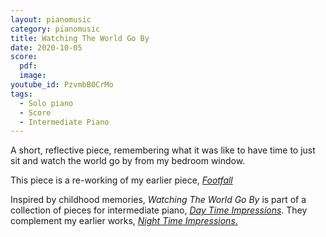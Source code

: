 ```yaml
---
layout: pianomusic
category: pianomusic
title: Watching The World Go By
date: 2020-10-05
score:
  pdf: 
  image: 
youtube_id: PzvmbB0CrMo
tags:
  - Solo piano
  - Score
  - Intermediate Piano
---
```

A short, reflective piece, remembering what it was like to have time to just sit and watch the world go by from my bedroom window.

This piece is a re-working of my earlier piece, [*Footfall*](https://www.bakertunes.com/pianomusic/footfall/)

Inspired by childhood memories, *Watching The World Go By* is part of a collection of pieces for intermediate piano, [*Day Time Impressions*](https://www.bakertunes.com/pianomusic/day-time-impressions/). They complement my earlier works, [*Night Time Impressions*.](https://www.bakertunes.com/pianomusic/night-time-impressions/)

